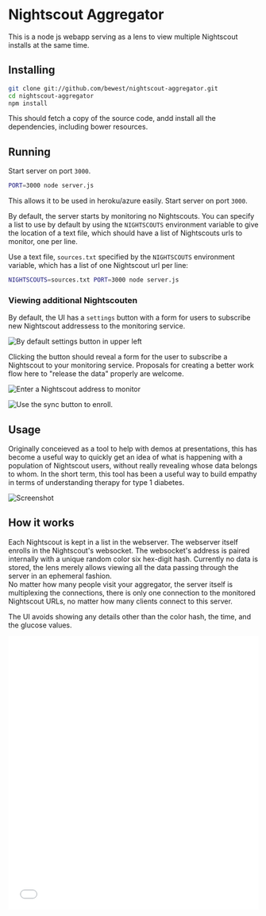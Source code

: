 
# Nightscout Aggregator

This is a node js webapp serving as a lens to view multiple Nightscout installs
at the same time.


## Installing

```bash
git clone git://github.com/bewest/nightscout-aggregator.git
cd nightscout-aggregator
npm install
```

This should fetch a copy of the source code, andd install all the dependencies,
including bower resources.

## Running

Start server on port `3000`.
```bash
PORT=3000 node server.js
```
This allows it to be used in heroku/azure easily.
Start server on port `3000`.

By default, the server starts by monitoring no Nightscouts.  You can
specify a list to use by default by using the `NIGHTSCOUTS`
environment variable to give the location of a text file, which should
have a list of Nightscouts urls to monitor, one per line.

Use a text file, `sources.txt` specified by the `NIGHTSCOUTS`
environment variable, which has a list of one Nightscout url per line:
```bash
NIGHTSCOUTS=sources.txt PORT=3000 node server.js
```

### Viewing additional Nightscouten

By default, the UI has a `settings` button with a form for users to
subscribe new Nightscout addressess to the monitoring service.

![By default settings button in upper left][settings-button]

Clicking the button should reveal a form for the user to subscribe a
Nightscout to your monitoring service.  Proposals for creating a
better work flow here to "release the data" properly are welcome.

![Enter a Nightscout address to monitor][subscribe-form]

![Use the sync button to enroll.][subscribe-form-filled]


## Usage

Originally conceieved as a tool to help with demos at presentations,
this has become a useful way to quickly get an idea of what is
happening with a population of Nightscout users, without really
revealing whose data belongs to whom.  In the short term, this tool
has been a useful way to build empathy in terms of understanding
therapy for type 1 diabetes.

![Screenshot][screenshot-overview]


## How it works

Each Nightscout is kept in a list in the webserver.  The webserver
itself enrolls in the Nightscout's websocket.  The websocket's address
is paired internally with a unique random color six hex-digit hash.
Currently no data is stored, the lens merely allows viewing all the
data passing through the server in an ephemeral fashion.  
No matter how many people visit your aggregator, the
server itself is multiplexing the connections, there is only one
connection to the monitored Nightscout URLs, no matter how many
clients connect to this server.  

The UI avoids showing any details other than the color hash, the time,
and the glucose values.

[settings-button]: http://i.imgur.com/G4E3OhF.png?1
[subscribe-form]: http://i.imgur.com/sinmnrp.png
[subscribe-form-filled]: http://i.imgur.com/KSJwzkB.png
[screenshot-overview]: http://i.imgur.com/wk6QhHr.png


<iframe class="imgur-album" width="100%" height="550" frameborder="0"
src="//imgur.com/a/avUf6/embed"></iframe>

